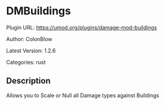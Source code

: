 # DMBuildings

Plugin URL: https://umod.org/plugins/damage-mod-buildings

Author: ColonBlow

Latest Version: 1.2.6

Categories: rust

## Description

Allows you to Scale or Null all Damage types against Buildings
